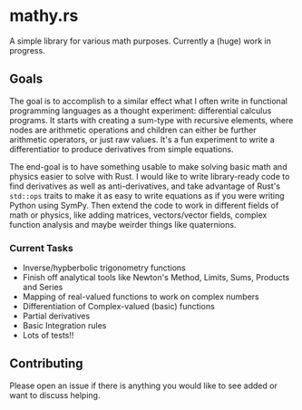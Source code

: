 mathy.rs
========

A simple library for various math purposes. Currently a (huge) work in progress.

## Goals

The goal is to accomplish to a similar effect what I often write in functional programming languages as a thought experiment: differential calculus programs. It starts with creating a sum-type with recursive elements, where nodes are arithmetic operations and children can either be further arithmetic operators, or just raw values. It's a fun experiment to write a differentiatior to produce derivatives from simple equations.

The end-goal is to have something usable to make solving basic math and physics easier to solve with Rust. I would like to write library-ready code to find derivatives as well as anti-derivatives, and take advantage of Rust's `std::ops` traits to make it as easy to write equations as if you were writing Python using SymPy. Then extend the code to work in different fields of math or physics, like adding matrices, vectors/vector fields, complex function analysis and maybe weirder things like quaternions.

### Current Tasks

* Inverse/hypberbolic trigonometry functions
* Finish off analytical tools like Newton's Method, Limits, Sums, Products and Series
* Mapping of real-valued functions to work on complex numbers
* Differentiation of Complex-valued (basic) functions
* Partial derivatives
* Basic Integration rules
* Lots of tests!!


## Contributing

Please open an issue if there is anything you would like to see added or want to discuss helping.
